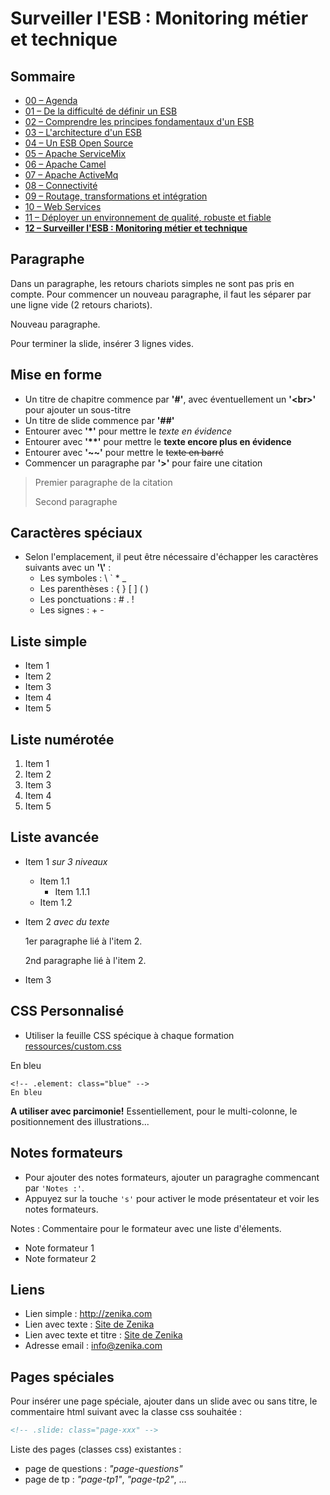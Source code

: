 # Surveiller l'ESB : Monitoring métier et technique

<!-- .slide: class="page-title" -->



## Sommaire

<!-- .slide: class="toc" -->

- [00 – Agenda](#/0)
- [01 – De la difficulté de définir un ESB](#/1)
- [02 – Comprendre les principes fondamentaux d'un ESB](#/2)
- [03 – L'architecture d'un ESB](#/3)
- [04 – Un ESB Open Source](#/4)
- [05 – Apache ServiceMix](#/5)
- [06 – Apache Camel](#/6)
- [07 – Apache ActiveMq](#/7)
- [08 – Connectivité](#/8)
- [09 – Routage, transformations et intégration](#/9)
- [10 – Web Services](#/10)
- [11 – Déployer un environnement de qualité, robuste et fiable](#/11)
- **[12 – Surveiller l'ESB : Monitoring métier et technique](#/12)**



## Paragraphe

Dans un paragraphe, les retours chariots simples
ne sont pas pris en compte. Pour commencer un nouveau paragraphe, il faut
les séparer par une ligne vide (2 retours chariots). 

Nouveau paragraphe.

Pour terminer la slide, insérer 3 lignes vides.



## Mise en forme

- Un titre de chapitre commence par **'\#'**, avec éventuellement un **'&lt;br&gt;'** pour ajouter un sous-titre
- Un titre de slide commence par **'\#\#'**
- Entourer avec **'\*'** pour mettre le *texte en évidence*
- Entourer avec **'\*\*'** pour mettre le **texte encore plus en évidence**
- Entourer avec **'\~\~'** pour mettre le ~~texte en barré~~
- Commencer un paragraphe par **'\>'** pour faire une citation

> Premier paragraphe de la citation
> 
> Second paragraphe



## Caractères spéciaux

- Selon l'emplacement, il peut être nécessaire d'échapper les caractères suivants avec un **'\\'** :
  - Les symboles : \\ \` \*  \_ 
  - Les parenthèses : \{ \} \[ \] \( \) 
  - Les ponctuations : \#  \. \!
  - Les signes : \+ \- 




## Liste simple

- Item 1
- Item 2
- Item 3
- Item 4
- Item 5



## Liste numérotée

1. Item 1
2. Item 2
3. Item 3
4. Item 4
5. Item 5



## Liste avancée

- Item 1 *sur 3 niveaux*
  - Item 1.1
      - Item 1.1.1
  - Item 1.2
- Item 2 *avec du texte*
  
  1er paragraphe lié à l'item 2.

  2nd paragraphe lié à l'item 2.
  
- Item 3



## CSS Personnalisé

- Utiliser la feuille CSS spécique à chaque formation [ressources/custom.css](ressources/custom.css)

<!-- .element: class="blue" -->
En bleu

```
<!-- .element: class="blue" -->
En bleu
```
<!-- .element class="alert alert-warning"-->
**A utiliser avec parcimonie!** Essentiellement, pour le multi-colonne, le positionnement des illustrations...



## Notes formateurs

- Pour ajouter des notes formateurs, ajouter un paragraghe commencant par `'Notes :'`.
- Appuyez sur la touche `'s'` pour activer le mode présentateur et voir les notes formateurs.

Notes :
Commentaire pour le formateur avec une liste d'élements.

- Note formateur 1
- Note formateur 2



## Liens

- Lien simple : http://zenika.com
- Lien avec texte : [Site de Zenika](http://zenika.com)
- Lien avec texte et titre : [Site de Zenika](http://zenika.com "le site web de zenika")
- Adresse email : <info@zenika.com>



## Pages spéciales

Pour insérer une page spéciale, ajouter dans un slide avec ou sans titre, le commentaire html suivant avec la classe css souhaitée : 

```html
<!-- .slide: class="page-xxx" -->
```

Liste des pages (classes css) existantes :

- page de questions : *"page-questions"*
- page de tp : *"page-tp1"*, *"page-tp2"*, ...



<!-- .slide: class="page-questions" -->



<!-- .slide: class="page-tp1" -->


